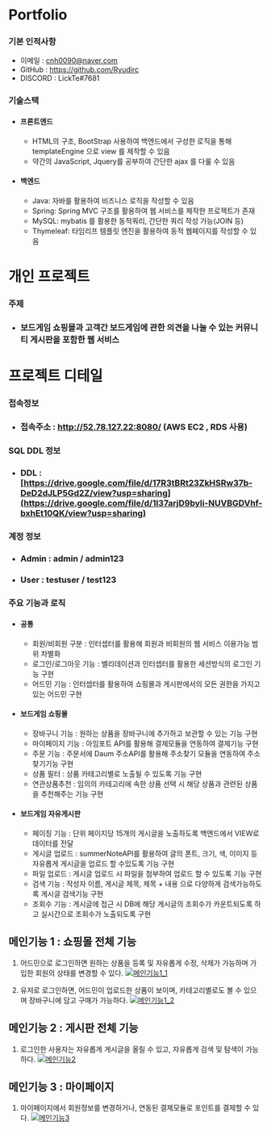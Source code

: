 # Portfolio
### 기본 인적사항
 - 이메일 : cnh0090@naver.com
 - GitHub : https://github.com/Ryudirc
 - DISCORD : LickTe#7681
 
 ### 기술스택
 - #### 프론트엔드
    - HTML의 구조, BootStrap 사용하여 백엔드에서 구성한 로직을 통해 templateEngine 으로 view 를 제작할 수 있음
    - 약간의 JavaScript, Jquery를 공부하여 간단한 ajax 를 다룰 수 있음 
    
 - #### 백엔드
    - Java: 자바를 활용하여 비즈니스 로직을 작성할 수 있음
    - Spring: Spring MVC 구조를 활용하여 웹 서비스를 제작한 프로젝트가 존재
    - MySQL: mybatis 를 활용한 동적쿼리, 간단한 쿼리 작성 가능(JOIN 등)
    - Thymeleaf: 타임리프 템플릿 엔진을 활용하여 동적 웹페이지를 작성할 수 있음


# 개인 프로젝트 
### 주제
 - ### 보드게임 쇼핑몰과 고객간 보드게임에 관한 의견을 나눌 수 있는 커뮤니티 게시판을 포함한 웹 서비스


# 프로젝트 디테일
 ### 접속정보
 - ### 접속주소 : http://52.78.127.22:8080/  (AWS EC2 , RDS 사용)

 ### SQL DDL 정보
 - ### DDL : [https://drive.google.com/file/d/17R3tBRt23ZkHSRw37b-DeD2dJLP5Gd2Z/view?usp=sharing](https://drive.google.com/file/d/1I37arjD9byIi-NUVBGDVhf-bxhEt10QK/view?usp=sharing)

 ### 계정 정보
- ### Admin : admin / admin123
- ### User : testuser / test123



### 주요 기능과 로직
 - #### 공통
   - 회원/비회원 구분 : 인터셉터를 활용해 회원과 비회원의 웹 서비스 이용가능 범위 차별화
   - 로그인/로그아웃 기능 : 밸리데이션과 인터셉터를 활용한 세션방식의 로그인 기능 구현
   - 어드민 기능 : 인터셉터를 활용하여 쇼핑몰과 게시판에서의 모든 권한을 가지고 있는 어드민 구현
   
 - #### 보드게임 쇼핑몰
   - 장바구니 기능 : 원하는 상품을 장바구니에 추가하고 보관할 수 있는 기능 구현
   - 마이페이지 기능 : 아임포트 API를 활용해 결제모듈을 연동하여 결제기능 구현
   - 주문 기능 : 주문서에 Daum 주소API를 활용해 주소찾기 모듈을 연동하여 주소찾기기능 구현
   - 상품 필터 : 상품 카테고리별로 노출될 수 있도록 기능 구현
   - 연관상품추천 : 임의의 카테고리에 속한 상품 선택 시 해당 상품과 관련된 상품을 추천해주는 기능 구현
   
 - #### 보드게임 자유게시판
   - 페이징 기능 : 단위 페이지당 15개의 게시글을 노출하도록 백엔드에서 VIEW로 데이터를 전달
   - 게시글 업로드 : summerNoteAPI를 활용하여 글의 폰트, 크기, 색, 이미지 등 자유롭게 게시글을 업로드 할 수있도록 기능 구현
   - 파일 업로드 : 게시글 업로드 시 파일을 첨부하여 업로드 할 수 있도록 기능 구현
   - 검색 기능 : 작성자 이름, 게시글 제목, 제목 + 내용 으로 다양하게 검색가능하도록 게시글 검색기능 구현
   - 조회수 기능 : 게시글에 접근 시 DB에 해당 게시글의 조회수가 카운트되도록 하고 실시간으로 조회수가 노출되도록 구현
   
## 메인기능 1 : 쇼핑몰 전체 기능
1. 어드민으로 로그인하면 원하는 상품을 등록 및 자유롭게 수정, 삭제가 가능하며 가입한 회원의 상태를 변경할 수 있다.
[![메인기능1_1](http://img.youtube.com/vi/jV2HWLNqiwA/maxresdefault.jpg)](https://youtu.be/jV2HWLNqiwA)

2. 유저로 로그인하면, 어드민이 업로드한 상품이 보이며, 카테고리별로도 볼 수 있으며 장바구니에 담고 구매가 가능하다.
[![메인기능1_2](http://img.youtube.com/vi/ePH-LCA0sPQ/maxresdefault.jpg)](https://youtu.be/ePH-LCA0sPQ)


## 메인기능 2 : 게시판 전체 기능
1. 로그인한 사용자는 자유롭게 게시글을 올릴 수 있고, 자유롭게 검색 및 탐색이 가능하다.
[![메인기능2](http://img.youtube.com/vi/_8HvkKZAOi8/maxresdefault.jpg)](https://youtu.be/_8HvkKZAOi8)

## 메인기능 3 : 마이페이지
1. 마이페이지에서 회원정보를 변경하거나, 연동된 결제모듈로 포인트를 결제할 수 있다.
[![메인기능3](http://img.youtube.com/vi/nTuxDpQO7XQ/maxresdefault.jpg)](https://youtu.be/nTuxDpQO7XQ)
